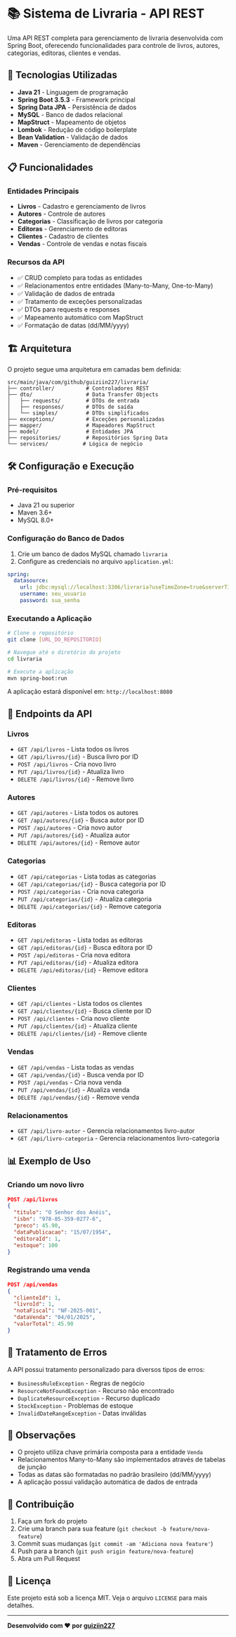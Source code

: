 # 📚 Sistema de Livraria - API REST

Uma API REST completa para gerenciamento de livraria desenvolvida com Spring Boot, oferecendo funcionalidades para controle de livros, autores, categorias, editoras, clientes e vendas.

## 🚀 Tecnologias Utilizadas

- **Java 21** - Linguagem de programação
- **Spring Boot 3.5.3** - Framework principal
- **Spring Data JPA** - Persistência de dados
- **MySQL** - Banco de dados relacional
- **MapStruct** - Mapeamento de objetos
- **Lombok** - Redução de código boilerplate
- **Bean Validation** - Validação de dados
- **Maven** - Gerenciamento de dependências

## 📋 Funcionalidades

### Entidades Principais
- **Livros** - Cadastro e gerenciamento de livros
- **Autores** - Controle de autores
- **Categorias** - Classificação de livros por categoria
- **Editoras** - Gerenciamento de editoras
- **Clientes** - Cadastro de clientes
- **Vendas** - Controle de vendas e notas fiscais

### Recursos da API
- ✅ CRUD completo para todas as entidades
- ✅ Relacionamentos entre entidades (Many-to-Many, One-to-Many)
- ✅ Validação de dados de entrada
- ✅ Tratamento de exceções personalizadas
- ✅ DTOs para requests e responses
- ✅ Mapeamento automático com MapStruct
- ✅ Formatação de datas (dd/MM/yyyy)

## 🏗️ Arquitetura

O projeto segue uma arquitetura em camadas bem definida:

```
src/main/java/com/github/guiziin227/livraria/
├── controller/          # Controladores REST
├── dto/                 # Data Transfer Objects
│   ├── requests/        # DTOs de entrada
│   ├── responses/       # DTOs de saída
│   └── simples/         # DTOs simplificados
├── exceptions/          # Exceções personalizadas
├── mapper/              # Mapeadores MapStruct
├── model/               # Entidades JPA
├── repositories/        # Repositórios Spring Data
└── services/           # Lógica de negócio
```

## 🛠️ Configuração e Execução

### Pré-requisitos
- Java 21 ou superior
- Maven 3.6+
- MySQL 8.0+

### Configuração do Banco de Dados
1. Crie um banco de dados MySQL chamado `livraria`
2. Configure as credenciais no arquivo `application.yml`:

```yaml
spring:
  datasource:
    url: jdbc:mysql://localhost:3306/livraria?useTimeZone=true&serverTimezone=UTC
    username: seu_usuario
    password: sua_senha
```

### Executando a Aplicação
```bash
# Clone o repositório
git clone [URL_DO_REPOSITORIO]

# Navegue até o diretório do projeto
cd livraria

# Execute a aplicação
mvn spring-boot:run
```

A aplicação estará disponível em: `http://localhost:8080`

## 🔗 Endpoints da API

### Livros
- `GET /api/livros` - Lista todos os livros
- `GET /api/livros/{id}` - Busca livro por ID
- `POST /api/livros` - Cria novo livro
- `PUT /api/livros/{id}` - Atualiza livro
- `DELETE /api/livros/{id}` - Remove livro

### Autores
- `GET /api/autores` - Lista todos os autores
- `GET /api/autores/{id}` - Busca autor por ID
- `POST /api/autores` - Cria novo autor
- `PUT /api/autores/{id}` - Atualiza autor
- `DELETE /api/autores/{id}` - Remove autor

### Categorias
- `GET /api/categorias` - Lista todas as categorias
- `GET /api/categorias/{id}` - Busca categoria por ID
- `POST /api/categorias` - Cria nova categoria
- `PUT /api/categorias/{id}` - Atualiza categoria
- `DELETE /api/categorias/{id}` - Remove categoria

### Editoras
- `GET /api/editoras` - Lista todas as editoras
- `GET /api/editoras/{id}` - Busca editora por ID
- `POST /api/editoras` - Cria nova editora
- `PUT /api/editoras/{id}` - Atualiza editora
- `DELETE /api/editoras/{id}` - Remove editora

### Clientes
- `GET /api/clientes` - Lista todos os clientes
- `GET /api/clientes/{id}` - Busca cliente por ID
- `POST /api/clientes` - Cria novo cliente
- `PUT /api/clientes/{id}` - Atualiza cliente
- `DELETE /api/clientes/{id}` - Remove cliente

### Vendas
- `GET /api/vendas` - Lista todas as vendas
- `GET /api/vendas/{id}` - Busca venda por ID
- `POST /api/vendas` - Cria nova venda
- `PUT /api/vendas/{id}` - Atualiza venda
- `DELETE /api/vendas/{id}` - Remove venda

### Relacionamentos
- `GET /api/livro-autor` - Gerencia relacionamentos livro-autor
- `GET /api/livro-categoria` - Gerencia relacionamentos livro-categoria

## 📊 Exemplo de Uso

### Criando um novo livro
```json
POST /api/livros
{
  "titulo": "O Senhor dos Anéis",
  "isbn": "978-85-359-0277-6",
  "preco": 45.90,
  "dataPublicacao": "15/07/1954",
  "editoraId": 1,
  "estoque": 100
}
```

### Registrando uma venda
```json
POST /api/vendas
{
  "clienteId": 1,
  "livroId": 1,
  "notaFiscal": "NF-2025-001",
  "dataVenda": "04/01/2025",
  "valorTotal": 45.90
}
```

## 🔧 Tratamento de Erros

A API possui tratamento personalizado para diversos tipos de erros:
- `BusinessRuleException` - Regras de negócio
- `ResourceNotFoundException` - Recurso não encontrado
- `DuplicateResourceException` - Recurso duplicado
- `StockException` - Problemas de estoque
- `InvalidDateRangeException` - Datas inválidas

## 📝 Observações

- O projeto utiliza chave primária composta para a entidade `Venda`
- Relacionamentos Many-to-Many são implementados através de tabelas de junção
- Todas as datas são formatadas no padrão brasileiro (dd/MM/yyyy)
- A aplicação possui validação automática de dados de entrada

## 🤝 Contribuição

1. Faça um fork do projeto
2. Crie uma branch para sua feature (`git checkout -b feature/nova-feature`)
3. Commit suas mudanças (`git commit -am 'Adiciona nova feature'`)
4. Push para a branch (`git push origin feature/nova-feature`)
5. Abra um Pull Request

## 📄 Licença

Este projeto está sob a licença MIT. Veja o arquivo `LICENSE` para mais detalhes.

---

**Desenvolvido com ❤️ por [guiziin227](https://github.com/guiziin227)**

